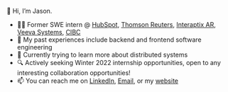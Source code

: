 👋 Hi, I’m Jason.

- 👨‍💻 Former SWE intern @ [HubSpot](https://www.hubspot.com/), [Thomson Reuters](https://www.thomsonreuters.com/), [Interaptix AR](https://www.interaptix.com/), [Veeva Systems](https://www.veeva.com/eu/products/vault-safety-ai/), [CIBC](https://cibccm.com/en)
- 🧠 My past experiences include backend and frontend software engineering
- 🧪 Currently trying to learn more about distributed systems
- 🔍 Actively seeking Winter 2022 internship opportunities, open to any interesting collaboration opportunities!
- 📫 You can reach me on [LinkedIn](https://www.linkedin.com/in/jasonwang24), [Email](mailto:jason.wang1@uwaterloo.ca), or my [website](http://www.jasonwang.site)

<!---
jasonwang24/jasonwang24 is a ✨ special ✨ repository because its `README.md` (this file) appears on your GitHub profile.
You can click the Preview link to take a look at your changes.
--->
